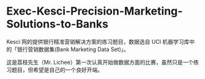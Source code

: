 # Exec-Kesci-Precision-Marketing-Solutions-to-Banks
Kesci 网的提供银行精准营销解决方案的练习题目，数据选自 UCI 机器学习库中的「银行营销数据集(Bank Marketing Data Set)」。

这是荔枝先生（Mr. Lichee）第一次认真开始做数据方面的比赛，虽然只是一个练习题目，但希望是自己的一个良好开端。
